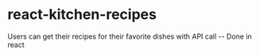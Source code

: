 # react-kitchen-recipes
Users can get their recipes for their favorite dishes with API call -- Done in react
